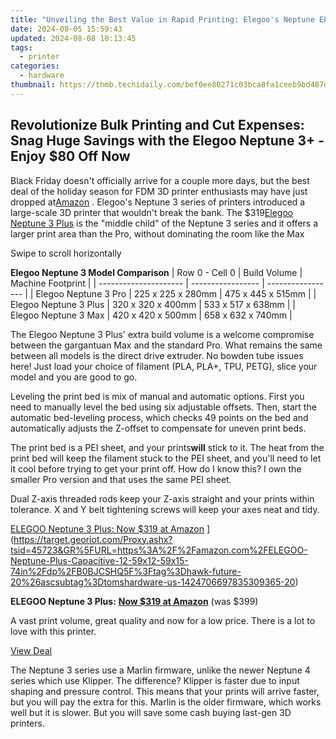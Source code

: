 ```yaml
---
title: "Unveiling the Best Value in Rapid Printing: Elegoo's Neptune Ebeam Reviewed for Quality and Price"
date: 2024-08-05 15:59:43
updated: 2024-08-08 10:13:45
tags:
  - printer
categories:
  - hardware
thumbnail: https://thmb.techidaily.com/bef0ee80271c03bca8fa1ceeb9bd487dbcf95a1c3cbd6d89762ee7396e9d66d9.jpg
---
```


## Revolutionize Bulk Printing and Cut Expenses: Snag Huge Savings with the Elegoo Neptune 3+ - Enjoy $80 Off Now

Black Friday doesn't officially arrive for a couple more days, but the best deal of the holiday season for FDM 3D printer enthusiasts may have just dropped at[Amazon](https://www.tomshardware.com/tag/amazon) . Elegoo's Neptune 3 series of printers introduced a large-scale 3D printer that wouldn't break the bank. The $319[Elegoo Neptune 3 Plus](https://www.tomshardware.com/reviews/elegoo-neptune-3-plus) is the "middle child" of the Neptune 3 series and it offers a larger print area than the Pro, without dominating the room like the Max

 Swipe to scroll horizontally

__Elegoo Neptune 3 Model Comparison__
| Row 0 - Cell 0        | Build Volume      | Machine Footprint |
| --------------------- | ----------------- | ----------------- |
| Elegoo Neptune 3 Pro  | 225 x 225 x 280mm | 475 x 445 x 515mm |
| Elegoo Neptune 3 Plus | 320 x 320 x 400mm | 533 x 517 x 638mm |
| Elegoo Neptune 3 Max  | 420 x 420 x 500mm | 658 x 632 x 740mm |

 The Elegoo Neptune 3 Plus' extra build volume is a welcome compromise between the gargantuan Max and the standard Pro. What remains the same between all models is the direct drive extruder. No bowden tube issues here! Just load your choice of filament (PLA, PLA+, TPU, PETG), slice your model and you are good to go.

 Leveling the print bed is mix of manual and automatic options. First you need to manually level the bed using six adjustable offsets. Then, start the automatic bed-leveling process, which checks 49 points on the bed and automatically adjusts the Z-offset to compensate for uneven print beds.

 The print bed is a PEI sheet, and your prints**will** stick to it. The heat from the print bed will keep the filament stuck to the PEI sheet, and you'll need to let it cool before trying to get your print off. How do I know this? I own the smaller Pro version and that uses the same PEI sheet.

 Dual Z-axis threaded rods keep your Z-axis straight and your prints within tolerance. X and Y belt tightening screws will keep your axes neat and tidy.

[ELEGOO Neptune 3 Plus: Now $319 at Amazon](https://cdn.mos.cms.futurecdn.net/tbWfCWMPxPiiKTcfsE2NC8-200-100.jpg "ELEGOO Neptune 3 Plus: Now $319 at Amazon") ](https://target.georiot.com/Proxy.ashx?tsid=45723&GR%5FURL=https%3A%2F%2Famazon.com%2FELEGOO-Neptune-Plus-Capacitive-12-59x12-59x15-74in%2Fdp%2FB0BJCSHQ5F%3Ftag%3Dhawk-future-20%26ascsubtag%3Dtomshardware-us-1424706697835309365-20)

__ELEGOO Neptune 3 Plus:__ [**Now $319 at Amazon**](https://target.georiot.com/Proxy.ashx?tsid=45723&GR%5FURL=https%3A%2F%2Famazon.com%2FELEGOO-Neptune-Plus-Capacitive-12-59x12-59x15-74in%2Fdp%2FB0BJCSHQ5F%3Ftag%3Dhawk-future-20%26ascsubtag%3Dtomshardware-us-7570004392543720771-20) (was $399)

 A vast print volume, great quality and now for a low price. There is a lot to love with this printer.

[View Deal](https://target.georiot.com/Proxy.ashx?tsid=45723&GR%5FURL=https%3A%2F%2Famazon.com%2FELEGOO-Neptune-Plus-Capacitive-12-59x12-59x15-74in%2Fdp%2FB0BJCSHQ5F%3Ftag%3Dhawk-future-20%26ascsubtag%3Dtomshardware-us-1424706697835309365-20)

 The Neptune 3 series use a Marlin firmware, unlike the newer Neptune 4 series which use Klipper. The difference? Klipper is faster due to input shaping and pressure control. This means that your prints will arrive faster, but you will pay the extra for this. Marlin is the older firmware, which works well but it is slower. But you will save some cash buying last-gen 3D printers.


<ins class="adsbygoogle"
     style="display:block"
     data-ad-format="autorelaxed"
     data-ad-client="ca-pub-7571918770474297"
     data-ad-slot="1223367746"></ins>



<ins class="adsbygoogle"
     style="display:block"
     data-ad-client="ca-pub-7571918770474297"
     data-ad-slot="8358498916"
     data-ad-format="auto"
     data-full-width-responsive="true"></ins>
